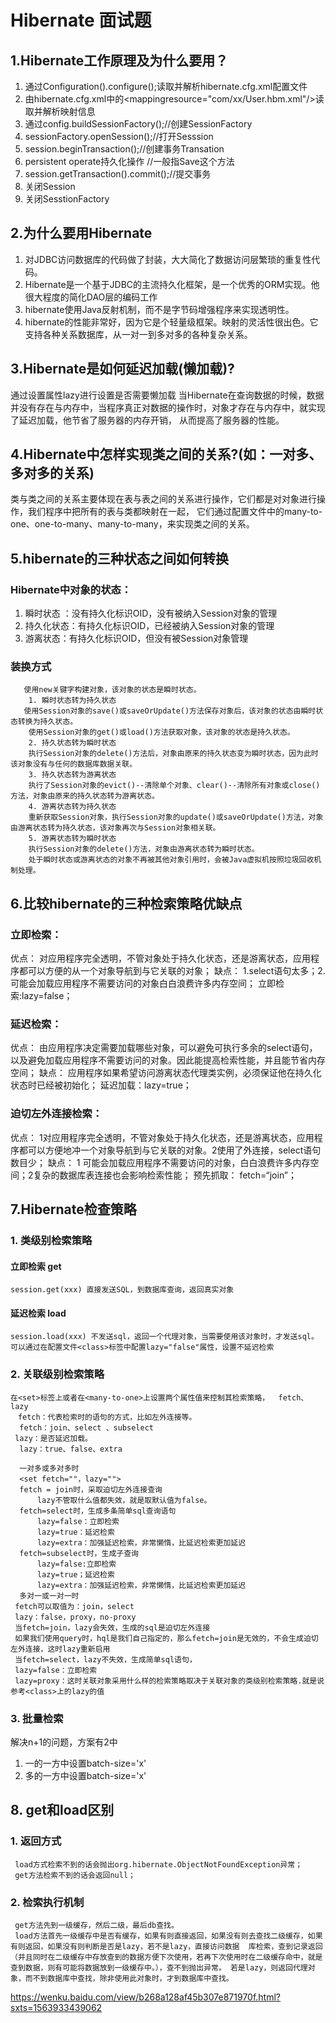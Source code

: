 # Hibernate 面试题

## 1.Hibernate工作原理及为什么要用？
1. 通过Configuration().configure();读取并解析hibernate.cfg.xml配置文件
2. 由hibernate.cfg.xml中的<mappingresource="com/xx/User.hbm.xml"/>读取并解析映射信息
3. 通过config.buildSessionFactory();//创建SessionFactory
4. sessionFactory.openSession();//打开Sesssion
5. session.beginTransaction();//创建事务Transation
6. persistent operate持久化操作 //一般指Save这个方法
7. session.getTransaction().commit();//提交事务
8. 关闭Session
9. 关闭SesstionFactory

## 2.为什么要用Hibernate
1. 对JDBC访问数据库的代码做了封装，大大简化了数据访问层繁琐的重复性代码。
2. Hibernate是一个基于JDBC的主流持久化框架，是一个优秀的ORM实现。他很大程度的简化DAO层的编码工作
3. hibernate使用Java反射机制，而不是字节码增强程序来实现透明性。
4. hibernate的性能非常好，因为它是个轻量级框架。映射的灵活性很出色。它支持各种关系数据库，从一对一到多对多的各种复杂关系。

## 3.Hibernate是如何延迟加载(懒加载)?
通过设置属性lazy进行设置是否需要懒加载
当Hibernate在查询数据的时候，数据并没有存在与内存中，当程序真正对数据的操作时，对象才存在与内存中，就实现了延迟加载，他节省了服务器的内存开销，
从而提高了服务器的性能。

## 4.Hibernate中怎样实现类之间的关系?(如：一对多、多对多的关系)
类与类之间的关系主要体现在表与表之间的关系进行操作，它们都是对对象进行操作，我们程序中把所有的表与类都映射在一起，
它们通过配置文件中的many-to-one、one-to-many、many-to-many，来实现类之间的关系。

## 5.hibernate的三种状态之间如何转换
 ### Hibernate中对象的状态：
  1. 瞬时状态 ：没有持久化标识OID，没有被纳入Session对象的管理
  2. 持久化状态：有持久化标识OID，已经被纳入Session对象的管理
  3. 游离状态：有持久化标识OID，但没有被Session对象管理
 ### 装换方式  
 ```
    使用new关键字构建对象，该对象的状态是瞬时状态。
    1. 瞬时状态转为持久状态
    使用Session对象的save()或saveOrUpdate()方法保存对象后，该对象的状态由瞬时状态转换为持久状态。
    使用Session对象的get()或load()方法获取对象，该对象的状态是持久状态。
    2. 持久状态转为瞬时状态
    执行Session对象的delete()方法后，对象由原来的持久状态变为瞬时状态，因为此时该对象没有与任何的数据库数据关联。
    3. 持久状态转为游离状态
    执行了Session对象的evict()--清除单个对象、clear()--清除所有对象或close()方法，对象由原来的持久状态转为游离状态。
    4. 游离状态转为持久状态
    重新获取Session对象，执行Session对象的update()或saveOrUpdate()方法，对象由游离状态转为持久状态，该对象再次与Session对象相关联。
    5. 游离状态转为瞬时状态
    执行Session对象的delete()方法，对象由游离状态转为瞬时状态。
    处于瞬时状态或游离状态的对象不再被其他对象引用时，会被Java虚拟机按照垃圾回收机制处理。
```

## 6.比较hibernate的三种检索策略优缺点
 ### 立即检索：
优点： 对应用程序完全透明，不管对象处于持久化状态，还是游离状态，应用程序都可以方便的从一个对象导航到与它关联的对象；
缺点： 1.select语句太多；2.可能会加载应用程序不需要访问的对象白白浪费许多内存空间；
立即检索:lazy=false；

### 延迟检索：
优点： 由应用程序决定需要加载哪些对象，可以避免可执行多余的select语句，以及避免加载应用程序不需要访问的对象。因此能提高检索性能，并且能节省内存空间；
缺点： 应用程序如果希望访问游离状态代理类实例，必须保证他在持久化状态时已经被初始化；
延迟加载：lazy=true；

### 迫切左外连接检索：
优点： 1对应用程序完全透明，不管对象处于持久化状态，还是游离状态，应用程序都可以方便地冲一个对象导航到与它关联的对象。2使用了外连接，select语句数目少；
缺点： 1 可能会加载应用程序不需要访问的对象，白白浪费许多内存空间；2复杂的数据库表连接也会影响检索性能；
预先抓取： fetch=“join”；

## 7.Hibernate检查策略
 ### 1. 类级别检索策略
   #### 立即检索  get
    session.get(xxx) 直接发送SQL，到数据库查询，返回真实对象
   #### 延迟检索  load
    session.load(xxx) 不发送sql，返回一个代理对象，当需要使用该对象时，才发送sql。
    可以通过在配置文件<class>标签中配置lazy="false"属性，设置不延迟检索
 ### 2. 关联级别检索策略
 ```
 在<set>标签上或者在<many-to-one>上设置两个属性值来控制其检索策略，  fetch、lazy
　fetch：代表检索时的语句的方式，比如左外连接等。
   fetch：join、select 、subselect　　
  lazy：是否延迟加载。
   lazy：true、false、extra
   
   一对多或多对多时
   <set fetch=""，lazy="">
   fetch = join时，采取迫切左外连接查询　　
       lazy不管取什么值都失效，就是取默认值为false。
   fetch=select时，生成多条简单sql查询语句
       lazy=false：立即检索
       lazy=true：延迟检索
       lazy=extra：加强延迟检索，非常懒惰，比延迟检索更加延迟
   fetch=subselect时，生成子查询
       lazy=false:立即检索
       lazy=true；延迟检索
       lazy=extra：加强延迟检索，非常懒惰，比延迟检索更加延迟
   多对一或一对一时
  fetch可以取值为：join，select
  lazy：false，proxy，no-proxy
  当fetch=join，lazy会失效，生成的sql是迫切左外连接
  如果我们使用query时，hql是我们自己指定的，那么fetch=join是无效的，不会生成迫切左外连接，这时lazy重新启用
  当fetch=select，lazy不失效，生成简单sql语句，
  lazy=false：立即检索
  lazy=proxy：这时关联对象采用什么样的检索策略取决于关联对象的类级别检索策略.就是说参考<class>上的lazy的值
```
 ### 3. 批量检索
  解决n+1的问题，方案有2中
  1. 一的一方<set>中设置batch-size='x'
  2. 多的一方<class>中设置batch-size='x'
 
 ## 8. get和load区别
 ### 1. 返回方式
     load方式检索不到的话会抛出org.hibernate.ObjectNotFoundException异常；
     get方法检索不到的话会返回null；
 ### 2. 检索执行机制
     get方法先到一级缓存，然后二级，最后db查找。
     load方法首先一级缓存中是否有缓存，如果有则直接返回，如果没有则去查找二级缓存，如果有则返回，如果没有则判断是否是lazy，若不是lazy，直接访问数据  库检索，查到记录返回（并且同时在二级缓存中存放查到的数据方便下次使用，若再下次使用时在二级缓存命中，就是查到数据，则有可能将数据放到一级缓存中。），查不到抛出异常。 若是lazy，则返回代理对象，而不到数据库中查找，除非使用此对象时，才到数据库中查找。


https://wenku.baidu.com/view/b268a128af45b307e871970f.html?sxts=1563933439062
